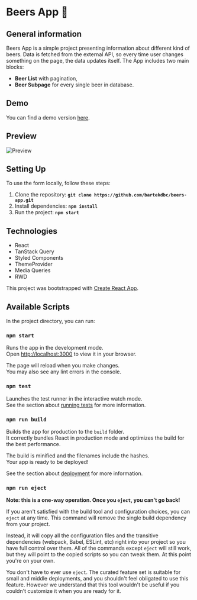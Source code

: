 # Beers App 🍺

## General information

Beers App is a simple project presenting information about different kind of beers. Data is fetched from the external API, so every time user changes something on the page, the data updates itself. The App includes two main blocks:

- **Beer List** with pagination,
- **Beer Subpage** for every single beer in database.

## Demo

You can find a demo version [here](https://bartekdbc.github.io/beers-app/).

## Preview

![Preview](./Preview.gif)

## Setting Up

To use the form locally, follow these steps:

1. Clone the repository:
   **`git clone https://github.com/bartekdbc/beers-app.git`**
2. Install dependencies:
   **`npm install`**
3. Run the project:
   **`npm start`**

## Technologies

- React
- TanStack Query
- Styled Components
- ThemeProvider
- Media Queries
- RWD

This project was bootstrapped with [Create React App](https://github.com/facebook/create-react-app).

## Available Scripts

In the project directory, you can run:

### `npm start`

Runs the app in the development mode.\
Open [http://localhost:3000](http://localhost:3000) to view it in your browser.

The page will reload when you make changes.\
You may also see any lint errors in the console.

### `npm test`

Launches the test runner in the interactive watch mode.\
See the section about [running tests](https://facebook.github.io/create-react-app/docs/running-tests) for more information.

### `npm run build`

Builds the app for production to the `build` folder.\
It correctly bundles React in production mode and optimizes the build for the best performance.

The build is minified and the filenames include the hashes.\
Your app is ready to be deployed!

See the section about [deployment](https://facebook.github.io/create-react-app/docs/deployment) for more information.

### `npm run eject`

**Note: this is a one-way operation. Once you `eject`, you can't go back!**

If you aren't satisfied with the build tool and configuration choices, you can `eject` at any time. This command will remove the single build dependency from your project.

Instead, it will copy all the configuration files and the transitive dependencies (webpack, Babel, ESLint, etc) right into your project so you have full control over them. All of the commands except `eject` will still work, but they will point to the copied scripts so you can tweak them. At this point you're on your own.

You don't have to ever use `eject`. The curated feature set is suitable for small and middle deployments, and you shouldn't feel obligated to use this feature. However we understand that this tool wouldn't be useful if you couldn't customize it when you are ready for it.
